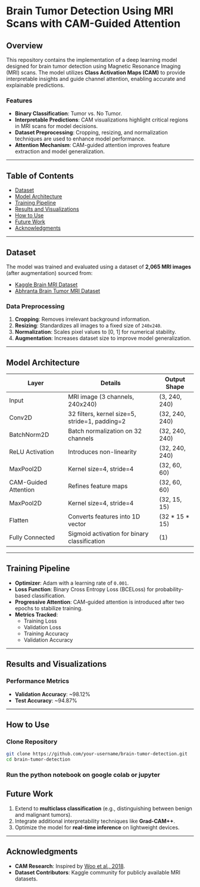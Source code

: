 # Brain Tumor Detection Using MRI Scans with CAM-Guided Attention

## Overview

This repository contains the implementation of a deep learning model designed for brain tumor detection using Magnetic Resonance Imaging (MRI) scans. The model utilizes **Class Activation Maps (CAM)** to provide interpretable insights and guide channel attention, enabling accurate and explainable predictions.

### Features
- **Binary Classification**: Tumor vs. No Tumor.
- **Interpretable Predictions**: CAM visualizations highlight critical regions in MRI scans for model decisions.
- **Dataset Preprocessing**: Cropping, resizing, and normalization techniques are used to enhance model performance.
- **Attention Mechanism**: CAM-guided attention improves feature extraction and model generalization.

---

## Table of Contents
- [Dataset](#dataset)
- [Model Architecture](#model-architecture)
- [Training Pipeline](#training-pipeline)
- [Results and Visualizations](#results-and-visualizations)
- [How to Use](#how-to-use)
- [Future Work](#future-work)
- [Acknowledgments](#acknowledgments)

---

## Dataset
The model was trained and evaluated using a dataset of **2,065 MRI images** (after augmentation) sourced from:
- [Kaggle Brain MRI Dataset](https://www.kaggle.com/datasets/navoneel/brain-mri-images-for-brain-tumor-detection)
- [Abhranta Brain Tumor MRI Dataset](https://www.kaggle.com/datasets/abhranta/brain-tumor-detection-mri)

### Data Preprocessing
1. **Cropping**: Removes irrelevant background information.
2. **Resizing**: Standardizes all images to a fixed size of `240x240`.
3. **Normalization**: Scales pixel values to [0, 1] for numerical stability.
4. **Augmentation**: Increases dataset size to improve model generalization.

---

## Model Architecture

| **Layer**             | **Details**                                  | **Output Shape**     |
|------------------------|----------------------------------------------|----------------------|
| Input                 | MRI image (3 channels, 240x240)             | (3, 240, 240)       |
| Conv2D                | 32 filters, kernel size=5, stride=1, padding=2 | (32, 240, 240)      |
| BatchNorm2D           | Batch normalization on 32 channels          | (32, 240, 240)      |
| ReLU Activation       | Introduces non-linearity                    | (32, 240, 240)      |
| MaxPool2D             | Kernel size=4, stride=4                     | (32, 60, 60)        |
| CAM-Guided Attention  | Refines feature maps                        | (32, 60, 60)        |
| MaxPool2D             | Kernel size=4, stride=4                     | (32, 15, 15)        |
| Flatten               | Converts features into 1D vector            | (32 * 15 * 15)      |
| Fully Connected       | Sigmoid activation for binary classification | (1)                 |

---

## Training Pipeline

- **Optimizer**: Adam with a learning rate of `0.001`.
- **Loss Function**: Binary Cross Entropy Loss (BCELoss) for probability-based classification.
- **Progressive Attention**: CAM-guided attention is introduced after two epochs to stabilize training.
- **Metrics Tracked**:
  - Training Loss
  - Validation Loss
  - Training Accuracy
  - Validation Accuracy

---

## Results and Visualizations

### Performance Metrics
- **Validation Accuracy**: ~98.12%
- **Test Accuracy**: ~94.87%

---

## How to Use

### Clone Repository
```bash
git clone https://github.com/your-username/brain-tumor-detection.git
cd brain-tumor-detection
```

### Run the python notebook on google colab or jupyter

## Future Work
1. Extend to **multiclass classification** (e.g., distinguishing between benign and malignant tumors).
2. Integrate additional interpretability techniques like **Grad-CAM++**.
3. Optimize the model for **real-time inference** on lightweight devices.

---

## Acknowledgments
- **CAM Research**: Inspired by [Woo et al., 2018](https://arxiv.org/pdf/1807.06521v2).
- **Dataset Contributors**: Kaggle community for publicly available MRI datasets.


